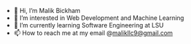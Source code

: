 - 👋 Hi, I’m Malik Bickham
- 👀 I’m interested in Web Development and Machine Learning
- 🌱 I’m currently learning Software Engineering at LSU
- 📫 How to reach me at my email @malikllc9@gmail.com

<!---
mbickh2/mbickh2 is a ✨ special ✨ repository because its `README.md` (this file) appears on your GitHub profile.
You can click the Preview link to take a look at your changes.
--->
